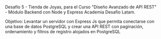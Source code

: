 Desafío 5 - Tienda de Joyas, para el Curso "Diseño Avanzado de API REST" - Módulo Backend con Node y Express Academia Desafío Latam.

Objetivo: Levantar un servidor con Express Js que permita conectarse con una base de datos PostgreSQL y crear una API REST con paginación, ordenamiento y filtros de registro alojados en PostgreSQL
